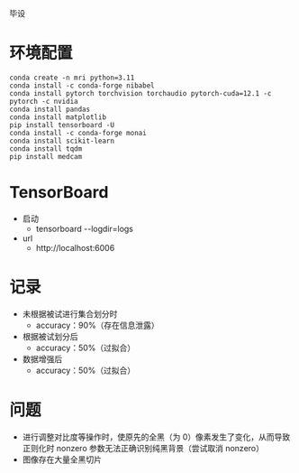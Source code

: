 毕设

# 环境配置

```Shell
conda create -n mri python=3.11
conda install -c conda-forge nibabel
conda install pytorch torchvision torchaudio pytorch-cuda=12.1 -c pytorch -c nvidia
conda install pandas
conda install matplotlib
pip install tensorboard -U
conda install -c conda-forge monai
conda install scikit-learn
conda install tqdm
pip install medcam
```

# TensorBoard

- 启动
  - tensorboard --logdir=logs
- url
  - http://localhost:6006

# 记录

- 未根据被试进行集合划分时
  - accuracy：90%（存在信息泄露）
- 根据被试划分后
  - accuracy：50%（过拟合）
- 数据增强后
  - accuracy：50%（过拟合）

# 问题

- 进行调整对比度等操作时，使原先的全黑（为 0）像素发生了变化，从而导致正则化时 nonzero 参数无法正确识别纯黑背景（尝试取消 nonzero）
- 图像存在大量全黑切片
